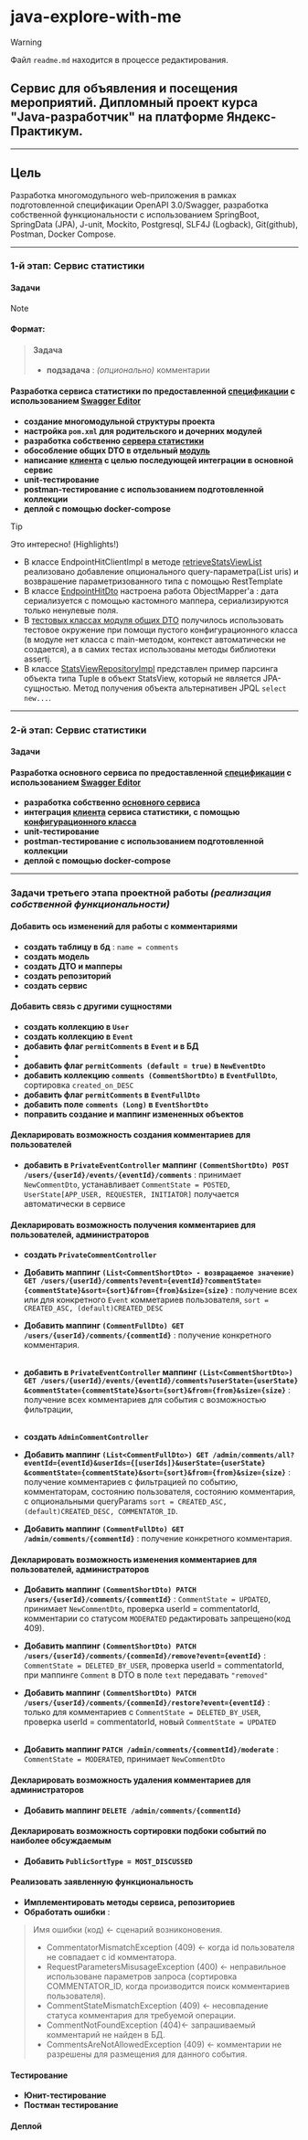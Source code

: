 # java-explore-with-me

> [!WARNING]
> Файл `readme.md` находится в процессе редактирования.

## Сервис для объявления и посещения мероприятий. Дипломный проект курса "Java-разработчик" на платформе Яндекс-Практикум.

---

## Цель

Разработка многомодульного web-приложения в рамках подготовленной спецификации OpenAPI 3.0/Swagger,
разработка собственной функциональности с использованием SpringBoot, SpringData (JPA), J-unit,
Mockito, Postgresql, SLF4J (Logback), Git(github), Postman, Docker Compose.

---

### 1-й этап: Сервис статистики

#### Задачи

>[!NOTE]
>#### Формат:
>
> > #### Задача
> > - **подзадача** : _(опционально)_ комментарии

#### Разработка сервиса статистики по предоставленной [спецификации](/ewm-stats-service-spec.json) с использованием [Swagger Editor](https://editor.swagger.io)
 - **создание многомодульной структуры проекта**
 - **настройка `pom.xml` для родительского и дочерних модулей**
 - **разработка собственно [сервера статистики](/statistics/server)**
 - **обособление общих DTO в отдельный [модуль](/statistics/common-dto-lib)**
 - **написание [клиента](/statistics/client) с целью последующей интеграции в основной сервис**
 - **unit-тестирование**
 - **postman-тестирование с использованием подготовленной коллекции**
 - **деплой с помощью docker-compose**

> [!TIP]
> Это интересно! (Highlights!)
> - В классе EndpointHitClientImpl в методе [retrieveStatsViewList](https://github.com/AleksandrGermanov/java-explore-with-me/blob/b70d38969fe2dfb4fc308655a9d18e1233ef0169/statistics/client/src/main/java/ru/practicum/endpointhitclient/EndpointHitClientImpl.java#L63)
> реализовано добавление опционального query-параметра(List<String> uris) и возврашение параметризованного типа 
> с помощью RestTemplate
> - В классе [EndpointHitDto](/statistics/common-dto-lib/src/main/java/ru/practicum/commondtolib/EndpointHitDto.java) 
> настроена работа ObjectMapper'а : дата сериализуется с помощью кастомного маппера,
> сериализируются только ненулевые поля.
> - В [тестовых классах модуля общих DTO](/statistics/common-dto-lib/src/test/java/ru/practicum/commondtolib) получилось использовать тестовое окружение
> при помощи пустого конфигурационного класса (в модуле нет класса с main-методом, контекст автоматически не создается),
> а в самих тестах использованы методы библиотеки assertj.
> - В классе [StatsViewRepositoryImpl](/statistics/server/src/main/java/ru/practicum/statisticsserver/endpointhit/repository/StatsViewRepositoryImpl.java)
> представлен пример парсинга объекта типа Tuple в объект StatsView, который не является JPA-сущностью. 
> Метод получения объекта альтернативен JPQL `select new...`.

---

### 2-й этап: Сервис статистики

#### Задачи

#### Разработка основного сервиса по предоставленной [спецификации](/ewm-main-service-spec.json) с использованием [Swagger Editor](https://editor.swagger.io)
- **разработка собственно [основного сервиса](/ewm-app)** 
- **интеграция [клиента](/statistics/client) сервиса статистики, с помощью 
[конфигурационного класса](/ewm-app/src/main/java/ru/practicum/ewmapp/EndpointHitClientInjector.java)**
- **unit-тестирование**
- **postman-тестирование с использованием подготовленной коллекции**
- **деплой с помощью docker-compose**

---

### Задачи третьего этапа проектной работы _(реализация собственной функциональности)_



#### Добавить ось изменений для работы с комментариями

- **создать таблицу в бд** : `name = comments`
- **создать модель**
- **создать ДТО и мапперы**
- **создать репозиторий**
- **создать сервис**

#### Добавить связь с другими сущностями

- **создать коллекцию в `User`**
- **создать коллекцию в `Event`**
- **добавить флаг `permitComments` в `Event` и в БД**
-
- **добавить флаг `permitComments (default = true)` в `NewEventDto`**
- **добавить коллекцию `comments (СommentShortDto)` в `EventFullDto`**, сортировка `created_on_DESC`
- **добавить флаг `permitComments` в `EventFullDto`**
- **добавить поле `сomments (Long)` в `EventShortDto`**
- **поправить создание и маппинг измененных объектов**

#### Декларировать возможность создания комментариев для пользователей

- **добавить в `PrivateEventController` маппинг `(CommentShortDto) POST /users/{userId}/events/{eventId}/comments`** : 
  принимает `NewCommentDto`, устанавливает `CommentState = POSTED`,
  `UserState[APP_USER, REQUESTER, INITIATOR]` получается автоматически в сервисе

#### Декларировать возможность получения комментариев для пользователей, администраторов

- **создать `PrivateCommentController`**
- **Добавить маппинг `(List<CommentShortDto> - возвращаемое значение)
  GET /users/{userId}/comments?event={eventId}?commentState={commentState}&sort={sort}&from={from}&size={size}`** :
  получение всех или для конкретного `Event` комметариев пользователя, `sort = CREATED_ASC, (default)CREATED_DESC`
- **Добавить маппинг `(CommentFullDto) GET /users/{userId}/comments/{commentId}`** :
  получение конкретного комментария.
  <br><br>

- **добавить в `PrivateEventController` маппинг `(List<CommentShortDto>) 
  GET /users/{userId}/events/{eventId}/comments?userState={userState}
  &commentState={commentState}&sort={sort}&from={from}&size={size}`** :
  получение всех комментариев для события с возможностью фильтрации,
  <br><br>

- **создать `AdminCommentController`**
- **Добавить маппинг `(List<CommentFullDto>)
  GET /admin/comments/all?eventId={eventId}&userIds={[userIds]}&userState={userState}
  &commentState={commentState}&sort={sort}&from={from}&size={size}`** :
  получение комментариев c фильтрацией по событию, комментаторам, состоянию пользователя,
  состоянию комментария, с опциональными queryParams
  `sort = CREATED_ASC, (default)CREATED_DESC, COMMENTATOR_ID`.
- **Добавить маппинг `(CommentFullDto) GET /admin/comments/{commentId}`** :
  получение конкретного комментария.

#### Декларировать возможность изменения комментариев для пользователей, администраторов

- **Добавить маппинг `(CommentShortDto) PATCH /users/{userId}/comments/{commentId}`** : `CommentState = UPDATED`,
  принимает `NewCommentDto`, проверка userId = commentatorId, комментарии со статусом `MODERATED` редактировать запрещено(код 409).
- **Добавить маппинг `(CommentShortDto) PATCH /users/{userId}/comments/{commenId}/remove?event={eventId}`** :
  `CommentState = DELETED_BY_USER`,  проверка userId = commentatorId, при маппинге `Comment` в DTO в поле `text` передавать `"removed"`
- **Добавить маппинг `(CommentShortDto) PATCH /users/{userId}/comments/{commenId}/restore?event={eventId}`** :
  только для комментариев с `CommentState = DELETED_BY_USER`,  проверка userId = commentatorId, новый `CommentState = UPDATED`
  <br><br>

- **Добавить маппинг `PATCH /admin/comments/{commentId}/moderate`** : `CommentState = MODERATED`, принимает `NewCommentDto`

#### Декларировать возможность удаления комментариев для администраторов

- **Добавить маппинг `DELETE /admin/comments/{commentId}`**

#### Декларировать возможность сортировки подбоки событий по наиболее обсуждаемым

- **Добавить `PublicSortType = MOST_DISCUSSED`**

#### Реализовать заявленную функциональность

- **Имплементировать методы сервиса, репозиториев**
- **Обработать ошибки** :
> Имя ошибки (код) <- сценарий возниконовения.<br>
> - CommentatorMismatchException (409) <- когда id пользователя не совпадает с id комментатора.<br>
> - RequestParametersMisusageException (400) <- неправильное использоване параметров запроса 
  (сортировка COMMENTATOR_ID, когда производится поиск комментариев пользователя).<br>
> - CommentStateMismatchException (409) <- несовпадение статуса комментария для требуемой операции.<br>
> - CommentNotFoundException (404)<- запрашиваемый комментарий не найден в БД.<br>
> - CommentsAreNotAllowedException (409) <- комментарии не разрешены для размещения для данного события.

#### Тестирование

- **Юнит-тестирование**
- **Постман тестирование**

#### Деплой